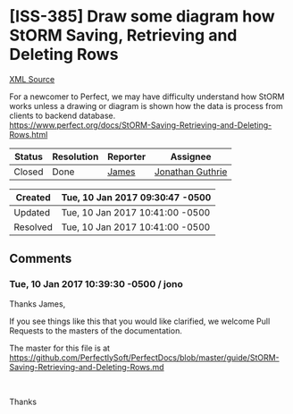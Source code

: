 # [ISS-385] Draw some diagram how StORM Saving, Retrieving and Deleting Rows

[XML Source](../xml/ISS-385.xml)
<p><p>For a newcomer to Perfect, we may have difficulty understand how StORM works unless a drawing or diagram is shown how the data is process from clients to backend database. <br/>
<a href="https://www.perfect.org/docs/StORM-Saving-Retrieving-and-Deleting-Rows.html" class="external-link" rel="nofollow">https://www.perfect.org/docs/StORM-Saving-Retrieving-and-Deleting-Rows.html</a></p></p>





Status|Resolution|Reporter|Assignee
------|----------|--------|--------
Closed|Done|[James](Lei)|[Jonathan Guthrie]($jono)





Created|Tue, 10 Jan 2017 09:30:47 -0500
-------|--------------
Updated|Tue, 10 Jan 2017 10:41:00 -0500
Resolved|Tue, 10 Jan 2017 10:41:00 -0500


## Comments




### Tue, 10 Jan 2017 10:39:30 -0500 / jono 

<p><p>Thanks James,</p>

<p>If you see things like this that you would like clarified, we welcome Pull Requests to the masters of the documentation.</p>

<p>The master for this file is at <a href="https://github.com/PerfectlySoft/PerfectDocs/blob/master/guide/StORM-Saving-Retrieving-and-Deleting-Rows.md" class="external-link" rel="nofollow">https://github.com/PerfectlySoft/PerfectDocs/blob/master/guide/StORM-Saving-Retrieving-and-Deleting-Rows.md</a></p>

<p> </p>

<p>Thanks</p>

<p> </p></p>


